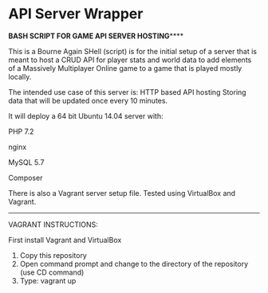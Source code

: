 # API Server Wrapper

****************BASH SCRIPT FOR GAME API SERVER HOSTING********************

This is a Bourne Again SHell (script) is for the initial setup of a server
that is meant to host a CRUD API for player stats and world data to add
elements of a Massively Multiplayer Online game to a game that is played
mostly locally.

The intended use case of this server is:
HTTP based API hosting
Storing data that will be updated once every 10 minutes. 

It will deploy a 64 bit Ubuntu 14.04 server with:

PHP 7.2

nginx

MySQL 5.7

Composer






There is also a Vagrant server setup file.  Tested using VirtualBox and Vagrant.

-------------------------------------------------------------------------------------------

VAGRANT INSTRUCTIONS:

First install Vagrant and VirtualBox

1. Copy this repository
2. Open command prompt and change to the directory of the repository (use CD command) 
3. Type: vagrant up 


